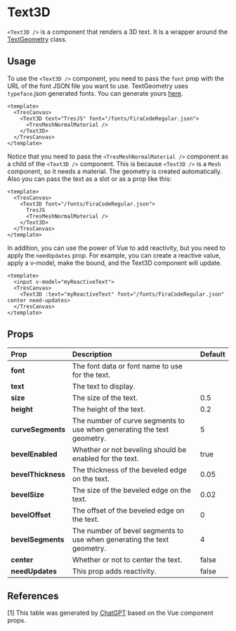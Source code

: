 # Text3D

`<Text3D />` is a component that renders a 3D text. It is a wrapper around the [TextGeometry](https://threejs.org/docs/#api/en/geometries/TextGeometry) class.

<StackBlitzEmbed projectId="tresjs-text3d-cientos" />

## Usage

To use the `<Text3D />` component, you need to pass the `font` prop with the URL of the font JSON file you want to use. TextGeometry uses `typeface`.json generated fonts. You can generate yours [here](http://gero3.github.io/facetype.js/).

```vue
<template>
  <TresCanvas>
    <Text3D text="TresJS" font="/fonts/FiraCodeRegular.json">
      <TresMeshNormalMaterial />
    </Text3D>
  </TresCanvas>
</template>
```

Notice that you need to pass the `<TresMeshNormalMaterial />` component as a child of the `<Text3D />` component. This is because `<Text3D />` is a `Mesh` component, so it needs a material. The geometry is created automatically. Also you can pass the text as a slot or as a prop like this:

```vue
<template>
  <TresCanvas>
    <Text3D font="/fonts/FiraCodeRegular.json">
      TresJS
      <TresMeshNormalMaterial />
    </Text3D>
  </TresCanvas>
</template>
```

In addition, you can use the power of Vue to add reactivity, but you need to apply the `needUpdates` prop. For example, you can create a reactive value, apply a v-model, make the bound, and the Text3D component will update.

```vue
<template>
  <input v-model="myReactiveText">
  <TresCanvas>
    <Text3D :text="myReactiveText" font="/fonts/FiraCodeRegular.json" center need-updates>
  </TresCanvas>
</template>
```

## Props

| Prop               | Description                                                            | Default |
| :----------------- | :--------------------------------------------------------------------- | ------- |
| **font**           | The font data or font name to use for the text.                        |         |
| **text**           | The text to display.                                                   |         |
| **size**           | The size of the text.                                                  | 0.5     |
| **height**         | The height of the text.                                                | 0.2     |
| **curveSegments**  | The number of curve segments to use when generating the text geometry. | 5       |
| **bevelEnabled**   | Whether or not beveling should be enabled for the text.                | true    |
| **bevelThickness** | The thickness of the beveled edge on the text.                         | 0.05    |
| **bevelSize**      | The size of the beveled edge on the text.                              | 0.02    |
| **bevelOffset**    | The offset of the beveled edge on the text.                            | 0       |
| **bevelSegments**  | The number of bevel segments to use when generating the text geometry. | 4       |
| **center**         | Whether or not to center the text.                                     | false   |
| **needUpdates**    | This prop adds reactivity.                                             | false   |

## References

<a id="1">[1]</a>
This table was generated by [ChatGPT](https://chat.openai.com/chat) based on the Vue component props.
